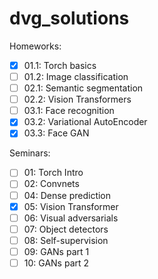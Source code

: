 # dvg_solutions

Homeworks:
- [x] 01.1: Torch basics
- [ ] 01.2: Image classification
- [ ] 02.1: Semantic segmentation
- [ ] 02.2: Vision Transformers
- [ ] 03.1: Face recognition
- [x] 03.2: Variational AutoEncoder
- [x] 03.3: Face GAN

Seminars: 
- [ ] 01: Torch Intro
- [ ] 02: Convnets
- [ ] 04: Dense prediction
- [x] 05: Vision Transformer
- [ ] 06: Visual adversarials
- [ ] 07: Object detectors
- [ ] 08: Self-supervision
- [ ] 09: GANs part 1
- [ ] 10: GANs part 2
